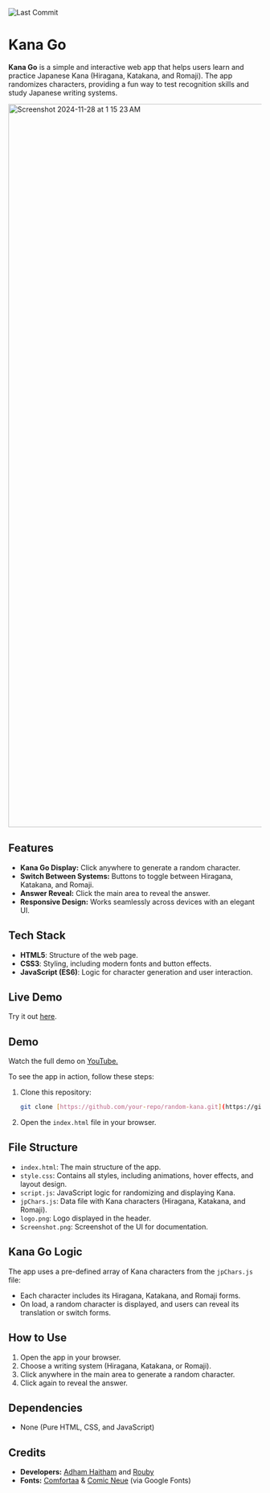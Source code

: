 <!--- ![License](https://img.shields.io/github/license/developers-together/Kana-Go.github.io) --->
![Last Commit](https://img.shields.io/github/last-commit/developers-together/kana-Go.github.io)


# Kana Go

**Kana Go** is a simple and interactive web app that helps users learn and practice Japanese Kana (Hiragana, Katakana, and Romaji). The app randomizes characters, providing a fun way to test recognition skills and study Japanese writing systems.

<img width="1440" alt="Screenshot 2024-11-28 at 1 15 23 AM" src="https://github.com/user-attachments/assets/2eb2f9b9-d5a4-45ac-9a7a-cc6a7f2dd3e3">

## Features

- **Kana Go Display:** Click anywhere to generate a random character.
- **Switch Between Systems:** Buttons to toggle between Hiragana, Katakana, and Romaji.
- **Answer Reveal:** Click the main area to reveal the answer.
- **Responsive Design:** Works seamlessly across devices with an elegant UI.

## Tech Stack

- **HTML5**: Structure of the web page.
- **CSS3**: Styling, including modern fonts and button effects.
- **JavaScript (ES6)**: Logic for character generation and user interaction.

## Live Demo
Try it out [here](https://developers-together.github.io/Kana-Go.github.io/).

## Demo

Watch the full demo on [YouTube.](https://youtu.be/j7Q24oH5Apk)

To see the app in action, follow these steps:

1. Clone this repository:
   ```bash
   git clone [https://github.com/your-repo/random-kana.git](https://github.com/developers-together/Kana-Go.github.io.git)
2. Open the `index.html` file in your browser.

## File Structure

- `index.html`: The main structure of the app.
- `style.css`: Contains all styles, including animations, hover effects, and layout design.
- `script.js`: JavaScript logic for randomizing and displaying Kana.
- `jpChars.js`: Data file with Kana characters (Hiragana, Katakana, and Romaji).
- `logo.png`: Logo displayed in the header.
- `Screenshot.png`: Screenshot of the UI for documentation.

## Kana Go Logic

The app uses a pre-defined array of Kana characters from the `jpChars.js` file:

- Each character includes its Hiragana, Katakana, and Romaji forms.
- On load, a random character is displayed, and users can reveal its translation or switch forms.

## How to Use

1. Open the app in your browser.
2. Choose a writing system (Hiragana, Katakana, or Romaji).
3. Click anywhere in the main area to generate a random character.
4. Click again to reveal the answer.

## Dependencies
- None (Pure HTML, CSS, and JavaScript)


## Credits

- **Developers:** [Adham Haitham](https://github.com/adhamhaithameid) and [Rouby](https://github.com/Rouby-py)
- **Fonts:** [Comfortaa](https://fonts.google.com/specimen/Comfortaa) & [Comic Neue](https://fonts.google.com/specimen/Comic+Neue) (via Google Fonts)
